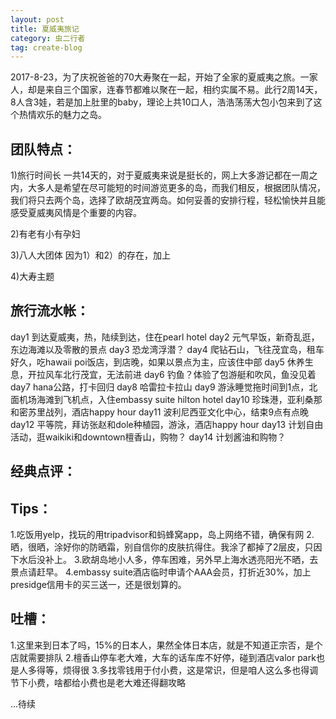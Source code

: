 ```yaml
---
layout: post
title: 夏威夷旅记
category: 虫二行者
tag: create-blog
---
```


2017-8-23，为了庆祝爸爸的70大寿聚在一起，开始了全家的夏威夷之旅。一家人，却是来自三个国家，连春节都难以聚在一起，相约实属不易。此行2周14天，8人含3娃，若是加上肚里的baby，理论上共10口人，浩浩荡荡大包小包来到了这个热情欢乐的魅力之岛。

团队特点：
-----------
1)旅行时间长
一共14天的，对于夏威夷来说是挺长的，网上大多游记都在一周之内，大多人是希望在尽可能短的时间游览更多的岛，而我们相反，根据团队情况，我们将只去两个岛，选择了欧胡茂宜两岛。如何妥善的安排行程，轻松愉快并且能感受夏威夷风情是个重要的内容。

2)有老有小有孕妇

3)八人大团体
因为1）和2）的存在，加上

4)大寿主题 

旅行流水帐：
-----------
day1 到达夏威夷，热，陆续到达，住在pearl hotel
day2 元气早饭，新奇乱逛，东边海滩以及零散的景点
day3 恐龙湾浮潜？
day4 爬钻石山，飞往茂宜岛，租车好久，吃hawaii poi饭店，到店晚，如果以景点为主，应该住中部
day5 休养生息，开拉风车北行茂宜，无法前进
day6 钓鱼？体验了包游艇和吹风，鱼没见着
day7 hana公路，打卡回归
day8 哈雷拉卡拉山
day9 游泳睡觉拖时间到1点，北面机场海滩到飞机点，入住embassy suite hilton hotel
day10 珍珠港，亚利桑那和密苏里战列，酒店happy hour
day11 波利尼西亚文化中心，结束9点有点晚
day12 平等院，拜访张赵和dole种植园，游泳，酒店happy hour
day13 计划自由活动，逛waikiki和downtown檀香山，购物？
day14 计划酱油和购物？

经典点评：
-----------

Tips：
-----------
1.吃饭用yelp，找玩的用tripadvisor和蚂蜂窝app，岛上网络不错，确保有网
2.晒，很晒，涂好你的防晒霜，别自信你的皮肤抗得住。我涂了都掉了2层皮，只因下水后没补上。
3.欧胡岛地小人多，停车困难，另外早上海水透亮阳光不晒，去景点请赶早。
4.embassy suite酒店临时申请个AAA会员，打折近30%，加上presidge信用卡的买三送一，还是很划算的。

吐槽：
-----------
1.这里来到日本了吗，15%的日本人，果然全体日本店，就是不知道正宗否，是个店就需要排队
2.檀香山停车老大难，大车的话车库不好停，碰到酒店valor park也是人多得等，烦得很
3.多找零钱用于付小费，这是常识，但是咱人这么多也得调节下小费，啥都给小费也是老大难还得翻攻略

...待续